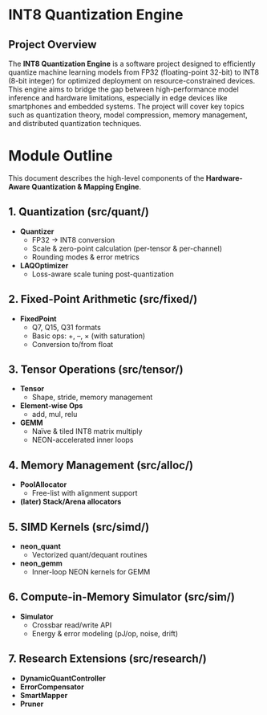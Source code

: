 # INT8 Quantization Engine

## Project Overview
The **INT8 Quantization Engine** is a software project designed to efficiently quantize machine learning models from FP32 (floating-point 32-bit) to INT8 (8-bit integer) for optimized deployment on resource-constrained devices. This engine aims to bridge the gap between high-performance model inference and hardware limitations, especially in edge devices like smartphones and embedded systems. The project will cover key topics such as quantization theory, model compression, memory management, and distributed quantization techniques.

# Module Outline

This document describes the high-level components of the **Hardware-Aware Quantization & Mapping Engine**.

## 1. Quantization (src/quant/)
- **Quantizer**  
  - FP32 → INT8 conversion  
  - Scale & zero-point calculation (per-tensor & per-channel)  
  - Rounding modes & error metrics
- **LAQOptimizer**  
  - Loss-aware scale tuning post-quantization  

## 2. Fixed-Point Arithmetic (src/fixed/)
- **FixedPoint<T>**  
  - Q7, Q15, Q31 formats  
  - Basic ops: +, –, × (with saturation)  
  - Conversion to/from float  

## 3. Tensor Operations (src/tensor/)
- **Tensor**  
  - Shape, stride, memory management  
- **Element-wise Ops**  
  - add, mul, relu  
- **GEMM**  
  - Naïve & tiled INT8 matrix multiply  
  - NEON-accelerated inner loops  

## 4. Memory Management (src/alloc/)
- **PoolAllocator**  
  - Free-list with alignment support  
- **(later) Stack/Arena allocators**  

## 5. SIMD Kernels (src/simd/)
- **neon_quant**  
  - Vectorized quant/dequant routines  
- **neon_gemm**  
  - Inner-loop NEON kernels for GEMM  

## 6. Compute-in-Memory Simulator (src/sim/)
- **Simulator**  
  - Crossbar read/write API  
  - Energy & error modeling (pJ/op, noise, drift)  

## 7. Research Extensions (src/research/)
- **DynamicQuantController**  
- **ErrorCompensator**  
- **SmartMapper**  
- **Pruner**
